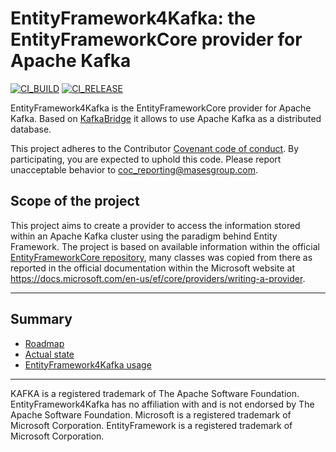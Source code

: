 # EntityFramework4Kafka: the EntityFrameworkCore provider for Apache Kafka

[![CI_BUILD](https://github.com/masesgroup/EntityFramework4Kafka/actions/workflows/build.yaml/badge.svg)](https://github.com/masesgroup/EntityFramework4Kafka/actions/workflows/build.yaml) [![CI_RELEASE](https://github.com/masesgroup/EntityFramework4Kafka/actions/workflows/release.yaml/badge.svg)](https://github.com/masesgroup/EntityFramework4Kafka/actions/workflows/release.yaml) 

EntityFramework4Kafka is the EntityFrameworkCore provider for Apache Kafka.
Based on [KafkaBridge](https://github.com/masesgroup/KafkaBridge) it allows to use Apache Kafka as a distributed database.

This project adheres to the Contributor [Covenant code of conduct](CODE_OF_CONDUCT.md). By participating, you are expected to uphold this code. Please report unacceptable behavior to coc_reporting@masesgroup.com.

## Scope of the project

This project aims to create a provider to access the information stored within an Apache Kafka cluster using the paradigm behind Entity Framework.
The project is based on available information within the official [EntityFrameworkCore repository](https://github.com/dotnet/efcore), many classes was copied from there as reported in the official documentation within the Microsoft website at https://docs.microsoft.com/en-us/ef/core/providers/writing-a-provider.

---
## Summary

* [Roadmap](src/net/Documentation/articles/roadmap.md)
* [Actual state](src/net/Documentation/articles/actualstate.md)
* [EntityFramework4Kafka usage](articles/usage.md)

---

KAFKA is a registered trademark of The Apache Software Foundation. EntityFramework4Kafka has no affiliation with and is not endorsed by The Apache Software Foundation.
Microsoft is a registered trademark of Microsoft Corporation.
EntityFramework is a registered trademark of Microsoft Corporation.
